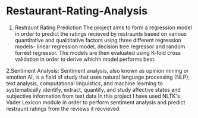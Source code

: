 # Restaurant-Rating-Analysis
1. Restraunt Rating Prediction
The project aims to form a regression model in order to predict the ratings recieved by restraunts based on various quantitative and qualititative factors using three different regression models- linear regression model, decision tree regressor and random forrest regressor.
The models are then evaluated using K-fold cross validation in order to derive whichh model performs best.

2.Sentiment Analysis: Sentiment analysis, also known as opinion mining or emotion AI, is a field of study that uses natural language processing (NLP), text analysis, computational linguistics, and machine learning to systematically identify, extract, quantify, and study affective states and subjective information from text data
In this project I have used NLTK's Vader Lexicon module in order to perform sentiment analysis and predict restraunt ratings from the reviews it recvieved
